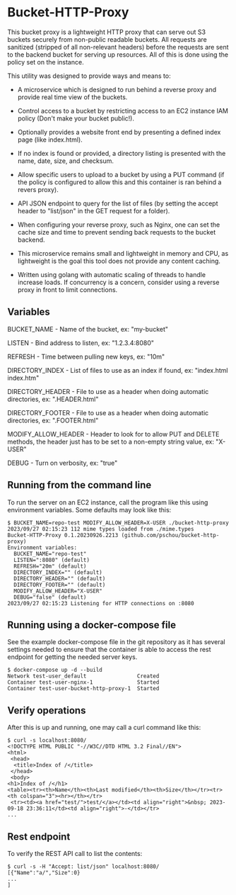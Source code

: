 # Bucket-HTTP-Proxy

This bucket proxy is a lightweight HTTP proxy that can serve out S3 buckets
securely from non-public readable buckets.  All requests are sanitized
(stripped of all non-relevant headers) before the requests are sent to the
backend bucket for serving up resources.  All of this is done using the policy
set on the instance.

This utility was designed to provide ways and means to:

- A microservice which is designed to run behind a reverse proxy and provide real time view of the buckets.

- Control access to a bucket by restricting access to an EC2 instance IAM policy (Don't make your bucket public!).

- Optionally provides a website front end by presenting a defined index page (like index.html).

- If no index is found or provided, a directory listing is presented with the name, date, size, and checksum.

- Allow specific users to upload to a bucket by using a PUT command (if the policy is configured to allow this and this container is ran behind a revers proxy).

- API JSON endpoint to query for the list of files (by setting the accept header to "list/json" in the GET request for a folder).

- When configuring your reverse proxy, such as Nginx, one can set the cache size and time to prevent sending back requests to the bucket backend.

- This microservice remains small and lightweight in memory and CPU, as lightweight is the goal this tool does not provide any content caching.

- Written using golang with automatic scaling of threads to handle increase loads.  If concurrency is a concern, consider using a reverse proxy in front to limit connections.

## Variables

BUCKET_NAME - Name of the bucket, ex: "my-bucket"

LISTEN - Bind address to listen, ex: "1.2.3.4:8080"

REFRESH - Time between pulling new keys, ex: "10m"

DIRECTORY_INDEX - List of files to use as an index if found, ex: "index.html index.htm"

DIRECTORY_HEADER - File to use as a header when doing automatic directories, ex: ".HEADER.html"

DIRECTORY_FOOTER - File to use as a header when doing automatic directories, ex: ".FOOTER.html"

MODIFY_ALLOW_HEADER - Header to look for to allow PUT and DELETE methods, the header just has to be set to a non-empty string value, ex: "X-USER"

DEBUG - Turn on verbosity, ex: "true"

## Running from the command line

To run the server on an EC2 instance, call the program like this using
environment variables.  Some defaults may look like this:

```
$ BUCKET_NAME=repo-test MODIFY_ALLOW_HEADER=X-USER ./bucket-http-proxy
2023/09/27 02:15:23 112 mime types loaded from ./mime.types
Bucket-HTTP-Proxy 0.1.20230926.2213 (github.com/pschou/bucket-http-proxy)
Environment variables:
  BUCKET_NAME="repo-test"
  LISTEN=":8080" (default)
  REFRESH="20m" (default)
  DIRECTORY_INDEX="" (default)
  DIRECTORY_HEADER="" (default)
  DIRECTORY_FOOTER="" (default)
  MODIFY_ALLOW_HEADER="X-USER"
  DEBUG="false" (default)
2023/09/27 02:15:23 Listening for HTTP connections on :8080
```

## Running using a docker-compose file

See the example docker-compose file in the git repository as it has several settings needed to ensure that the container is able to access the rest endpoint for getting the needed server keys.

```
$ docker-compose up -d --build
Network test-user_default                Created
Container test-user-nginx-1              Started
Container test-user-bucket-http-proxy-1  Started   
```

## Verify operations

After this is up and running, one may call a curl command like this:

```
$ curl -s localhost:8080/
<!DOCTYPE HTML PUBLIC "-//W3C//DTD HTML 3.2 Final//EN">
<html>
 <head>
  <title>Index of /</title>
 </head>
 <body>
<h1>Index of /</h1>
<table><tr><th>Name</th><th>Last modified</th><th>Size</th></tr><tr><th colspan="3"><hr></th></tr>
 <tr><td><a href="test/">test/</a></td><td align="right">&nbsp; 2023-09-18 23:36:11</td><td align="right">-</td></tr>
...
```

## Rest endpoint

To verify the REST API call to list the contents:
```
$ curl -s -H "Accept: list/json" localhost:8080/
[{"Name":"a/","Size":0}
...
]
```
